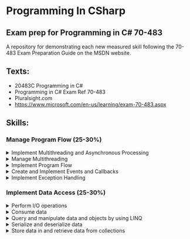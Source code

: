 # Programming In CSharp
## Exam prep for Programming in C# 70-483
A repository for demonstrating each new measured skill following the 70-483 Exam Preparation Guide on the MSDN website.
## Texts: 
  - 20483C Programming in C\#
  - Programming in C# Exam Ref 70-483
  - Pluralsight.com
  - https://www.microsoft.com/en-us/learning/exam-70-483.aspx


## Skills:
### Manage Program Flow (25-30%)
<details><summary>Implement Multithreading and Asynchronous Processing</summary>
<p>

- [X] Use the Task Parallel library, including Parallel.Invoke/ForEach/For, Tasks (usingTaskParallelLibrary.cs)
- [ ] Parallel LINQ
- [ ] Create Continuation Tasks
- [ ] Spawn threads by using ThreadPool
- [ ] Unblock the UI
- [ ] Use async and await keywords
- [ ] Manage data by using concurrent collections

</p>
</details>
<details><summary>Manage Multithreading</summary>
<p>
  
- [ ] Synchronize resources
- [ ] Implement locking
- [ ] Cancel a long-running task
- [ ] Implement thread-safe methods to handle race conditions

</p>
</details>
<details><summary>Implement Program Flow</summary>
<p>
  
- [ ] Iterate across collection and array items
- [ ] Program decisions by using switch statements, if/then, and operators
- [ ] Evaluate expressions

</p>
</details>
<details><summary>Create and Implement Events and Callbacks</summary>
<p>
  
- [ ] Create event handlers
- [ ] Subscribe to and unsubscribe from events
- [ ] Use built-in delegate types to create events
- [ ] Create delegates
- [ ] Lambda expressions
- [ ] Anonymous methods

</p>
</details>
<details><summary>Implement Exception Handling</summary>
<p>
  
- [ ] Handle exception types, including SQL exceptions, network exceptions, communication exceptions, network timeout exceptions 
- [ ] use catch statements
- [ ] use base class of an exception
- [ ] implement try-catchfinally blocks
- [ ] throw exceptions
- [ ] rethrow an exception 
- [ ] create custom exceptions
- [ ] handle inner exceptions
- [ ] handle aggregate exception

</p>
</details>

### Implement Data Access (25-30%)
<details><summary>Perform I/O operations</summary>
<p>

- [ ] Read and write files and streams
- [ ] Read and write from the network by using classes in the System.Net namespace
- [ ] Implement asynchronous I/O operations

</p>
</details>

<details><summary>Consume data</summary>
<p>

- [ ] Retrieve data from a database
- [ ] Update data in a database
- [ ] Consume JSON and XML data 
- [ ] Retrieve data by using web services

</p>
</details>
<details><summary>Query and manipulate data and objects by using LINQ</summary>
<p>

- [ ] Query data by using operators, including projection, join, group, take, skip, aggregate
- [X] Define custom LINQ operator (CustomLinqOperator.cs)
- [ ] Create method based LINQ queries
- [ ] Query data by using query comprehension syntax
- [ ] Select data by using anonymous types
- [ ] Force execution of a query
- [ ] Read, filter, create, and modify data structures by using LINQ to XML

</p>
</details>
<details><summary>Serialize and deserialize data</summary>
<p>

###### Serialize and deserialize data by using: 

- [ ] Binary serialization 
- [ ] Custom serialization
- [ ] XML Serializer 
- [ ] JSON Serializer
- [ ] Data Contract Serializer

</p>
</details>
<details><summary>Store data in and retrieve data from collections</summary>
<p>

- [ ] Store and retrieve data by using dictionaries, arrays, lists, sets, and queues
- [ ] Choose a collection type 
- [ ] Initialize a collection
- [ ] Add and remove items from a collection
- [ ] Use typed vs. non-typed collections
- [ ] Implement custom collections
- [ ] Implement collection interfaces

</p>
</details>















